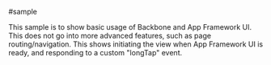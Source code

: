 #sample

This sample is to show basic usage of Backbone and App Framework UI.  This does not go into more advanced features, such as page routing/navigation.  This shows initiating the view when App Framework UI is ready, and responding to a custom "longTap" event.